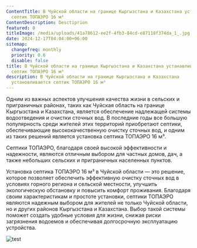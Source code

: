 ```yaml
---
ContentTitle: В Чуйской области на границе Кыргызстана и Казахстана установается
  септик ТОПАЭРО 16 м³
ContentDescription: Desctiprion
featured: 0
titleImage: /media/uploads/41a78612-ee2f-4fb3-84cd-e87118f374da_1_.jpg
date: 2024-12-17T04:04:00+06:00
sitemap:
  changefreq: monthly
  priority: 0.6
  disable: false
title: В Чуйской области на границе Кыргызстана и Казахстана устанавливается
  септик ТОПАЭРО 16 м³
description: В Чуйской области на границе Кыргызстана и Казахстана
  установливается септик ТОПАЭРО 16 м³
---
```

Одним из важных аспектов улучшения качества жизни в сельских и приграничных районах, таких как Чуйская область на границе Кыргызстана и Казахстана, является обеспечение надлежащей системы водоотведения и очистки сточных вод. В последние годы все большую популярность среди жителей этих территорий приобретают септики, обеспечивающие высококачественную очистку сточных вод, и одним из таких решений является установка септика ТОПАЭРО 16 м³.

Септики ТОПАЭРО, благодаря своей высокой эффективности и надежности, являются отличным выбором для частных домов, дач, а также небольших сельских и приграничных населенных пунктов. 

Установка септика ТОПАЭРО 16 м³ в Чуйской области — это решение, которое позволяет обеспечить эффективную очистку сточных вод в условиях горного региона и сельской местности, улучшить экологическую обстановку и повысить комфорт проживания. Благодаря своим характеристикам и простоте установки, септики ТОПАЭРО являются надежным выбором для жителей не только Чуйской области, но и других районов Кыргызстана и Казахстана. Выбор такой системы поможет создать удобные условия для жизни, снижая риски загрязнения водоемов и обеспечивая долгосрочную эксплуатацию устройства.

![test](/media/uploads/topas-75-600x464.jpg "title")
